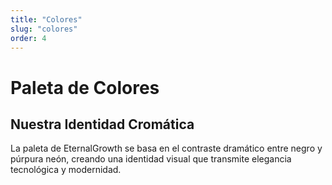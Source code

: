 ```yaml
---
title: "Colores"
slug: "colores"
order: 4
---
```


# Paleta de Colores

## Nuestra Identidad Cromática

La paleta de EternalGrowth se basa en el contraste dramático entre negro y púrpura neón, creando una identidad visual que transmite elegancia tecnológica y modernidad.
